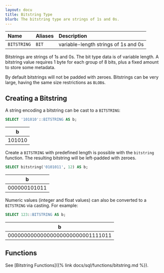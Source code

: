 ```yaml
---
layout: docu
title: Bitstring Type
blurb: The bitstring type are strings of 1s and 0s.
---
```



| Name | Aliases | Description |
|:---|:---|:---|
| `BITSTRING` | `BIT` | variable-length strings of 1s and 0s |

Bitstrings are strings of 1s and 0s. The bit type data is of variable length. A bitstring value requires 1 byte for each group of 8 bits, plus a fixed amount to store some metadata.

By default bitstrings will not be padded with zeroes.
Bitstrings can be very large, having the same size restrictions as `BLOB`s.

## Creating a Bitstring

A string encoding a bitstring can be cast to a `BITSTRING`:

```sql
SELECT '101010'::BITSTRING AS b;
```

<div class="monospace_table"></div>

|   b    |
|--------|
| 101010 |

Create a `BITSTRING` with predefined length is possible with the `bitstring` function. The resulting bitstring will be left-padded with zeroes.

```sql
SELECT bitstring('0101011', 12) AS b;
```

|      b       |
|--------------|
| 000000101011 |

Numeric values (integer and float values) can also be converted to a `BITSTRING` via casting. For example:

```sql
SELECT 123::BITSTRING AS b;
```

<div class="monospace_table"></div>

|                b                 |
|----------------------------------|
| 00000000000000000000000001111011 |

## Functions

See [Bitstring Functions]({% link docs/sql/functions/bitstring.md %}).
